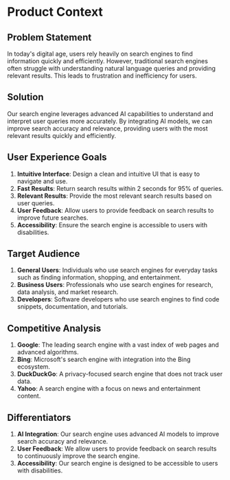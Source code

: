 # Product Context

## Problem Statement
In today's digital age, users rely heavily on search engines to find information quickly and efficiently. However, traditional search engines often struggle with understanding natural language queries and providing relevant results. This leads to frustration and inefficiency for users.

## Solution
Our search engine leverages advanced AI capabilities to understand and interpret user queries more accurately. By integrating AI models, we can improve search accuracy and relevance, providing users with the most relevant results quickly and efficiently.

## User Experience Goals
1. **Intuitive Interface**: Design a clean and intuitive UI that is easy to navigate and use.
2. **Fast Results**: Return search results within 2 seconds for 95% of queries.
3. **Relevant Results**: Provide the most relevant search results based on user queries.
4. **User Feedback**: Allow users to provide feedback on search results to improve future searches.
5. **Accessibility**: Ensure the search engine is accessible to users with disabilities.

## Target Audience
1. **General Users**: Individuals who use search engines for everyday tasks such as finding information, shopping, and entertainment.
2. **Business Users**: Professionals who use search engines for research, data analysis, and market research.
3. **Developers**: Software developers who use search engines to find code snippets, documentation, and tutorials.

## Competitive Analysis
1. **Google**: The leading search engine with a vast index of web pages and advanced algorithms.
2. **Bing**: Microsoft's search engine with integration into the Bing ecosystem.
3. **DuckDuckGo**: A privacy-focused search engine that does not track user data.
4. **Yahoo**: A search engine with a focus on news and entertainment content.

## Differentiators
1. **AI Integration**: Our search engine uses advanced AI models to improve search accuracy and relevance.
2. **User Feedback**: We allow users to provide feedback on search results to continuously improve the search engine.
3. **Accessibility**: Our search engine is designed to be accessible to users with disabilities.
